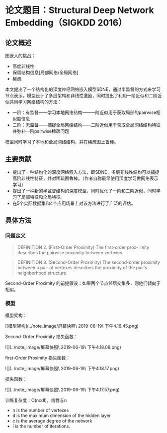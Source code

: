 # 论文题目：Structural Deep Network Embedding（SIGKDD 2016）


## 论文概述

图嵌入的挑战：

- 高度非线性
- 保留结构信息[局部网络/全局网络]
- 稀疏

本文提出了一个结构化的深度神经网络嵌入模型SDNE，通过半监督的方式来学习节点表示。模型设计了多层架构和非线性激励，同时提出了利用一阶近似和二阶近似共同学习网络结构的方法：

- 一阶：有监督——学习本地网络结构——一阶近似用于获取局部的pairwise相似度信息
- 二阶：无监督——捕捉全局网络结构——二阶近似用于获取全局网络结构特征并弥补一阶pairwise稀疏问题

模型同时学习了本地和全局网络结构，并在稀疏图上鲁棒。


## 主要贡献

- 提出了一种结构化的深度网络嵌入方法，即SDNE，多层非线性结构可以捕捉高阶非线性特征，并对稀疏图鲁棒。（作者自称最早使用深度学习做网络表示学习）
- 提出了一种新的半监督结构的深度模型，同时优化了一阶和二阶近似，同时学习了局部特征和全局特征。
- 在5个实际数据集和4个应用场景上对该方法进行了广泛的评估。

## 具体方法

### 问题定义

> DEFINITION 2. (First-Order Proximity) The first-order prox- imity describes the pairwise proximity between vertexes.

> DEFINITION 3. (Second-Order Proximity) The second-order proximity between a pair of vertexes describes the proximity of the pair’s neighborhood structure. 

Second-Order Proximity 的前提假设：如果两个节点邻居交集多，则他们倾向于相似。

### 模型

模型架构：

![模型架构](../note_image/屏幕快照\ 2019-06-19\ 下午4.16.45.png)

Second-Order Proximity 损失函数：

![](../note_image/屏幕快照\ 2019-06-19\ 下午4.18.08.png)

first-Order Proximity 损失函数：

![](../note_image/屏幕快照\ 2019-06-19\ 下午4.18.17.png)

损失函数：

![](../note_image/屏幕快照\ 2019-06-19\ 下午4.17.57.png)

训练复杂度：O(ncdI)，线性与n

- n is the number of vertexes
- d is the maximum dimension of the hidden layer
- c is the average degree of the network  
- I is the number of iterations.
















